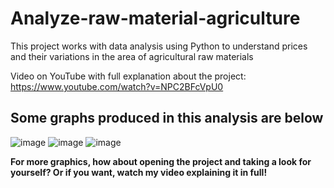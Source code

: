 # Analyze-raw-material-agriculture
This project works with data analysis using Python to understand prices and their variations in the area of ​​agricultural raw materials

Video on YouTube with full explanation about the project: https://www.youtube.com/watch?v=NPC2BFcVpU0

## Some graphs produced in this analysis are below
![image](https://github.com/DEEPLERZERA/Analise-materia-prima-agricultura/assets/73613620/43510670-40b0-43dc-bf9f-45a7a6914329)
![image](https://github.com/DEEPLERZERA/Analise-materia-prima-agricultura/assets/73613620/4a1aa796-9992-4a9b-a400-18e3c5e8479e)
![image](https://github.com/DEEPLERZERA/Analise-materia-prima-agricultura/assets/73613620/66369355-d819-4fe1-8d85-f52465e6834f)

**For more graphics, how about opening the project and taking a look for yourself? Or if you want, watch my video explaining it in full!**



